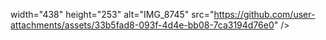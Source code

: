 width="438" height="253" alt="IMG_8745" src="https://github.com/user-attachments/assets/33b5fad8-093f-4d4e-bb08-7ca3194d76e0" />
